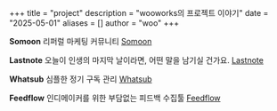 +++
title = "project"
description = "wooworks의 프로젝트 이야기"
date = "2025-05-01"
aliases = []
author = "woo"
+++

**Somoon**
리퍼럴 마케팅 커뮤니티
[Somoon](https://somoon.io)

**Lastnote**
오늘이 인생의 마지막 날이라면, 어떤 말을 남기실 건가요.
[Lastnote](https://lastnote.xyz)

**Whatsub**
심플한 정기 구독 관리
[Whatsub](https://whatsub.xyz)

**Feedflow**
인디메이커를 위한 부담없는 피드백 수집툴
[Feedflow](https://feedflow.co)